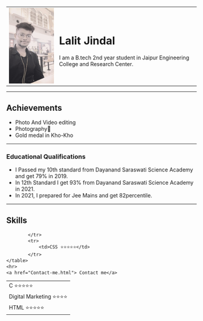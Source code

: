 <!DOCTYPE html>
<html lang="en">
<head>
    <meta charset="UTF-8">
    <meta http-equiv="X-UA-Compatible" content="IE=edge">
    <meta name="viewport" content="width=device-width, initial-scale=1.0">
    <title>Lalit personal website</title>
    <link rel="stylesheet" href="styles.css">
</head>
<body>
    <table cellspacing="20">
        <tr>
    <td><img  width= "200" height="200" src="https://github.com/lalit256/Resume/blob/bf91346ebbca8a98435057b9936c5464b71eca99/Lalit%20photo.jpeg" alt="This is an image"></td>
    <td><h1>Lalit Jindal</h1>
    <p>I am a B.tech 2nd year student in Jaipur Engineering College and Research Center. <p></td>
</tr>
</table>
    <hr>
    <h2>Achievements </h2>
    <ul>
    <li> Photo And Video editing </li>
    <li> Photography📸</li>
    <li>Gold medal in Kho-Kho</li>
    </ul> 
    <hr>
    <h3>Educational Qualifications</h3>
    <ul>
        <li> I Passed my 10th standard from Dayanand Saraswati Science Academy and get 79% in 2019.</li>
        <li> In 12th Standard I get 93% from Dayanand Saraswati Science Academy in 2021.</li>
        <li>In 2021, I prepared for Jee Mains and get 82percentile.</li>
    </ul>
    <hr>
    <h2>Skills</h2>
    <table>
        <tr>
            <td> C ⭐⭐⭐⭐⭐</td>
        </tr>
        <tr>
            <td>Digital Marketing ⭐⭐⭐⭐</td>
        </tr>
        <tr>
            <td>HTML ⭐⭐⭐⭐⭐</td>

            </tr>
            <tr>
                <td>CSS ⭐⭐⭐⭐⭐</td>
            </tr>
    </table>
    <hr>
    <a href="Contact-me.html"> Contact me</a>

</body>
</html>
